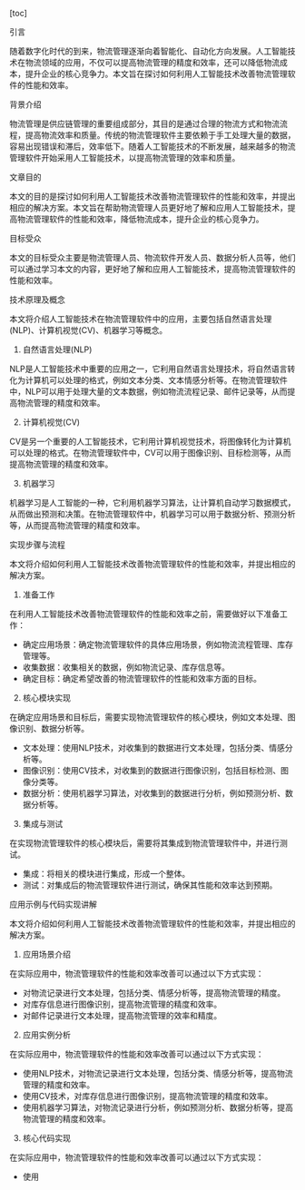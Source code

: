 
[toc]                    
                
                
引言

随着数字化时代的到来，物流管理逐渐向着智能化、自动化方向发展。人工智能技术在物流领域的应用，不仅可以提高物流管理的精度和效率，还可以降低物流成本，提升企业的核心竞争力。本文旨在探讨如何利用人工智能技术改善物流管理软件的性能和效率。

背景介绍

物流管理是供应链管理的重要组成部分，其目的是通过合理的物流方式和物流流程，提高物流效率和质量。传统的物流管理软件主要依赖于手工处理大量的数据，容易出现错误和滞后，效率低下。随着人工智能技术的不断发展，越来越多的物流管理软件开始采用人工智能技术，以提高物流管理的效率和质量。

文章目的

本文的目的是探讨如何利用人工智能技术改善物流管理软件的性能和效率，并提出相应的解决方案。本文旨在帮助物流管理人员更好地了解和应用人工智能技术，提高物流管理软件的性能和效率，降低物流成本，提升企业的核心竞争力。

目标受众

本文的目标受众主要是物流管理人员、物流软件开发人员、数据分析人员等，他们可以通过学习本文的内容，更好地了解和应用人工智能技术，提高物流管理软件的性能和效率。

技术原理及概念

本文将介绍人工智能技术在物流管理软件中的应用，主要包括自然语言处理(NLP)、计算机视觉(CV)、机器学习等概念。

1. 自然语言处理(NLP)

NLP是人工智能技术中重要的应用之一，它利用自然语言处理技术，将自然语言转化为计算机可以处理的格式，例如文本分类、文本情感分析等。在物流管理软件中，NLP可以用于处理大量的文本数据，例如物流流程记录、邮件记录等，从而提高物流管理的精度和效率。

2. 计算机视觉(CV)

CV是另一个重要的人工智能技术，它利用计算机视觉技术，将图像转化为计算机可以处理的格式。在物流管理软件中，CV可以用于图像识别、目标检测等，从而提高物流管理的精度和效率。

3. 机器学习

机器学习是人工智能的一种，它利用机器学习算法，让计算机自动学习数据模式，从而做出预测和决策。在物流管理软件中，机器学习可以用于数据分析、预测分析等，从而提高物流管理的精度和效率。

实现步骤与流程

本文将介绍如何利用人工智能技术改善物流管理软件的性能和效率，并提出相应的解决方案。

1. 准备工作

在利用人工智能技术改善物流管理软件的性能和效率之前，需要做好以下准备工作：

- 确定应用场景：确定物流管理软件的具体应用场景，例如物流流程管理、库存管理等。
- 收集数据：收集相关的数据，例如物流记录、库存信息等。
- 确定目标：确定希望改善的物流管理软件的性能和效率方面的目标。

2. 核心模块实现

在确定应用场景和目标后，需要实现物流管理软件的核心模块，例如文本处理、图像识别、数据分析等。

- 文本处理：使用NLP技术，对收集到的数据进行文本处理，包括分类、情感分析等。
- 图像识别：使用CV技术，对收集到的数据进行图像识别，包括目标检测、图像分类等。
- 数据分析：使用机器学习算法，对收集到的数据进行分析，例如预测分析、数据分析等。

3. 集成与测试

在实现物流管理软件的核心模块后，需要将其集成到物流管理软件中，并进行测试。

- 集成：将相关的模块进行集成，形成一个整体。
- 测试：对集成后的物流管理软件进行测试，确保其性能和效率达到预期。

应用示例与代码实现讲解

本文将介绍如何利用人工智能技术改善物流管理软件的性能和效率，并提出相应的解决方案。

1. 应用场景介绍

在实际应用中，物流管理软件的性能和效率改善可以通过以下方式实现：

- 对物流记录进行文本处理，包括分类、情感分析等，提高物流管理的精度。
- 对库存信息进行图像识别，提高物流管理的精度和效率。
- 对邮件记录进行文本处理，提高物流管理的效率和精度。

2. 应用实例分析

在实际应用中，物流管理软件的性能和效率改善可以通过以下方式实现：

- 使用NLP技术，对物流记录进行文本处理，包括分类、情感分析等，提高物流管理的精度和效率。
- 使用CV技术，对库存信息进行图像识别，提高物流管理的精度和效率。
- 使用机器学习算法，对物流记录进行分析，例如预测分析、数据分析等，提高物流管理的精度和效率。

3. 核心代码实现

在实际应用中，物流管理软件的性能和效率改善可以通过以下方式实现：

- 使用

